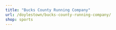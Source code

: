 ```yaml
---
title: "Bucks County Running Company"
url: /doylestown/bucks-county-running-company/
shop: sports
---
```

